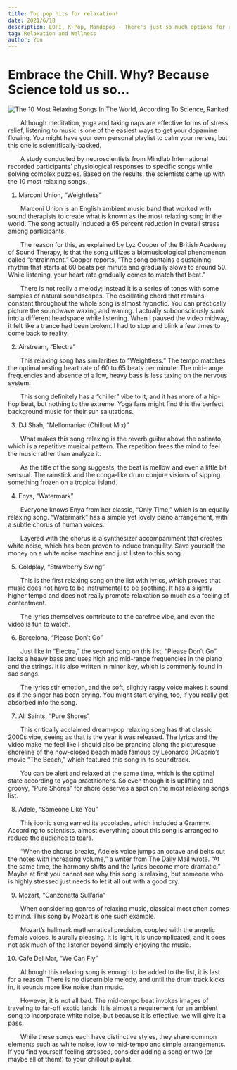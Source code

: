 ```yaml
---
title: Top pop hits for relaxation!
date: 2021/6/18
description: LOFI, K-Pop, Mandopop - There's just so much options for us to choose today!
tag: Relaxation and Wellness
author: You
---
```


# Embrace the Chill. Why? Because Science told us so...

![The 10 Most Relaxing Songs In The World, According To Science, Ranked](https://cdn-0.studybreaks.com/wp-content/uploads/2018/06/Relaxing-Music-2-100.jpg?ezimgfmt=ng%3Awebp%2Fngcb6%2Frs%3Adevice%2Frscb6-1)

&emsp;&emsp;Although meditation, yoga and taking naps are effective forms of stress relief, listening to music is one of the easiest ways to get your dopamine flowing. You might have your own personal playlist to calm your nerves, but this one is scientifically-backed.

&emsp;&emsp;A study conducted by neuroscientists from Mindlab International recorded participants’ physiological responses to specific songs while solving complex puzzles. Based on the results, the scientists came up with the 10 most relaxing songs.

1. Marconi Union, “Weightless”

&emsp;&emsp;Marconi Union is an English ambient music band that worked with sound therapists to create what is known as the most relaxing song in the world. The song actually induced a 65 percent reduction in overall stress among participants.

&emsp;&emsp;The reason for this, as explained by Lyz Cooper of the British Academy of Sound Therapy, is that the song utilizes a biomusicological phenomenon called “entrainment.” Cooper reports, “The song contains a sustaining rhythm that starts at 60 beats per minute and gradually slows to around 50. While listening, your heart rate gradually comes to match that beat.”

&emsp;&emsp;There is not really a melody; instead it is a series of tones with some samples of natural soundscapes. The oscillating chord that remains constant throughout the whole song is almost hypnotic. You can practically picture the soundwave waxing and waning.
I actually subconsciously sunk into a different headspace while listening. When I paused the video midway, it felt like a trance had been broken. I had to stop and blink a few times to come back to reality.

2. Airstream, “Electra”

&emsp;&emsp;This relaxing song has similarities to “Weightless.” The tempo matches the optimal resting heart rate of 60 to 65 beats per minute. The mid-range frequencies and absence of a low, heavy bass is less taxing on the nervous system.

&emsp;&emsp;This song definitely has a “chiller” vibe to it, and it has more of a hip-hop beat, but nothing to the extreme. Yoga fans might find this the perfect background music for their sun salutations.

3. DJ Shah, “Mellomaniac (Chillout Mix)”

&emsp;&emsp;What makes this song relaxing is the reverb guitar above the ostinato, which is a repetitive musical pattern. The repetition frees the mind to feel the music rather than analyze it.

&emsp;&emsp;As the title of the song suggests, the beat is mellow and even a little bit sensual. The rainstick and the conga-like drum conjure visions of sipping something frozen on a tropical island.

4. Enya, “Watermark”

&emsp;&emsp;Everyone knows Enya from her classic, “Only Time,” which is an equally relaxing song. “Watermark” has a simple yet lovely piano arrangement, with a subtle chorus of human voices.

&emsp;&emsp;Layered with the chorus is a synthesizer accompaniment that creates white noise, which has been proven to induce tranquility. Save yourself the money on a white noise machine and just listen to this song.

5. Coldplay, “Strawberry Swing”

&emsp;&emsp;This is the first relaxing song on the list with lyrics, which proves that music does not have to be instrumental to be soothing. It has a slightly higher tempo and does not really promote relaxation so much as a feeling of contentment.

&emsp;&emsp;The lyrics themselves contribute to the carefree vibe, and even the video is fun to watch.

6. Barcelona, “Please Don’t Go”

&emsp;&emsp;Just like in “Electra,” the second song on this list, “Please Don’t Go” lacks a heavy bass and uses high and mid-range frequencies in the piano and the strings. It is also written in minor key, which is commonly found in sad songs.

&emsp;&emsp;The lyrics stir emotion, and the soft, slightly raspy voice makes it sound as if the singer has been crying. You might start crying, too, if you really get absorbed into the song.

7. All Saints, “Pure Shores”

&emsp;&emsp;This critically acclaimed dream-pop relaxing song has that classic 2000s vibe, seeing as that is the year it was released. The lyrics and the video make me feel like I should also be prancing along the picturesque shoreline of the now-closed beach made famous by Leonardo DiCaprio’s movie “The Beach,” which featured this song in its soundtrack.

&emsp;&emsp;You can be alert and relaxed at the same time, which is the optimal state according to yoga practitioners. So even though it is uplifting and groovy, “Pure Shores” for shore deserves a spot on the most relaxing songs list.

8. Adele, “Someone Like You”

&emsp;&emsp;This iconic song earned its accolades, which included a Grammy. According to scientists, almost everything about this song is arranged to reduce the audience to tears.

&emsp;&emsp;“When the chorus breaks, Adele’s voice jumps an octave and belts out the notes with increasing volume,” a writer from The Daily Mail wrote. “At the same time, the harmony shifts and the lyrics become more dramatic.” Maybe at first you cannot see why this song is relaxing, but someone who is highly stressed just needs to let it all out with a good cry.

9. Mozart, “Canzonetta Sull’aria”

&emsp;&emsp;When considering genres of relaxing music, classical most often comes to mind. This song by Mozart is one such example.

&emsp;&emsp;Mozart’s hallmark mathematical precision, coupled with the angelic female voices, is aurally pleasing. It is light, it is uncomplicated, and it does not ask much of the listener beyond simply enjoying the music.

10. Cafe Del Mar, “We Can Fly”

&emsp;&emsp;Although this relaxing song is enough to be added to the list, it is last for a reason. There is no discernible melody, and until the drum track kicks in, it sounds more like noise than music.

&emsp;&emsp;However, it is not all bad. The mid-tempo beat invokes images of traveling to far-off exotic lands. It is almost a requirement for an ambient song to incorporate white noise, but because it is effective, we will give it a pass.

&emsp;&emsp;While these songs each have distinctive styles, they share common elements such as white noise, low to mid-tempo and simple arrangements. If you find yourself feeling stressed, consider adding a song or two (or maybe all of them!) to your chillout playlist.
